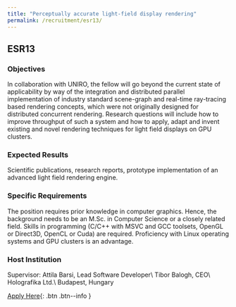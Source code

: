 ```yaml
---
title: "Perceptually accurate light-field display rendering"
permalink: /recruitment/esr13/
---
```

## ESR13

### Objectives

In collaboration with UNIRO, the fellow will go beyond the current state of applicability by way of the integration and distributed parallel implementation of industry standard scene-graph and real-time ray-tracing based rendering concepts, which were not originally designed for distributed concurrent rendering. Research questions will include how to improve throughput of such a system and how to apply, adapt and invent existing and novel rendering techniques for light field displays on GPU clusters.

### Expected Results

Scientific publications, research reports, prototype implementation of an advanced light field rendering engine.

### Specific Requirements

The position requires prior knowledge in computer graphics. Hence, the background needs to be an M.Sc. in Computer Science or a closely related field. Skills in programming (C/C++ with MSVC and GCC toolsets, OpenGL or Direct3D, OpenCL or Cuda) are required. Proficiency with Linux operating systems and GPU clusters is an advantage.

### Host Institution

Supervisor: Attila Barsi, Lead Software Developer\\
Tibor Balogh, CEO\\
Holografika Ltd.\\
Budapest, Hungary

[Apply Here](/recruitment/apply/){: .btn .btn--info }